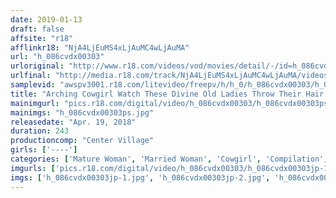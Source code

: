 ```yaml
---
date: 2019-01-13
draft: false
affsite: "r18"
afflinkr18: "NjA4LjEuMS4xLjAuMC4wLjAuMA"
url: "h_086cvdx00303"
urloriginal: "http://www.r18.com/videos/vod/movies/detail/-/id=h_086cvdx00303"
urlfinal: "http://media.r18.com/track/NjA4LjEuMS4xLjAuMC4wLjAuMA/videos/vod/movies/detail/-/id=h_086cvdx00303"
samplevid: "awspv3001.r18.com/litevideo/freepv/h/h_0/h_086cvdx00303/h_086cvdx00303_dmb_w.mp4"
title: "Arching Cowgirl Watch These Divine Old Ladies Throw Their Hair Back As They Shake Their Bodies In Ecstasy 30 Ladies/4 Hours"
mainimgurl: "pics.r18.com/digital/video/h_086cvdx00303/h_086cvdx00303ps.jpg"
mainimgs: "h_086cvdx00303ps.jpg"
releasedate: "Apr. 19, 2018"
duration: 243
productioncomp: "Center Village"
girls: ['----']
categories: ['Mature Woman', 'Married Woman', 'Cowgirl', 'Compilation', 'Over 4 Hours', 'Hi-Def']
imgurls: ['pics.r18.com/digital/video/h_086cvdx00303/h_086cvdx00303jp-1.jpg', 'pics.r18.com/digital/video/h_086cvdx00303/h_086cvdx00303jp-2.jpg', 'pics.r18.com/digital/video/h_086cvdx00303/h_086cvdx00303jp-3.jpg', 'pics.r18.com/digital/video/h_086cvdx00303/h_086cvdx00303jp-4.jpg', 'pics.r18.com/digital/video/h_086cvdx00303/h_086cvdx00303jp-5.jpg', 'pics.r18.com/digital/video/h_086cvdx00303/h_086cvdx00303jp-6.jpg', 'pics.r18.com/digital/video/h_086cvdx00303/h_086cvdx00303jp-7.jpg', 'pics.r18.com/digital/video/h_086cvdx00303/h_086cvdx00303jp-8.jpg', 'pics.r18.com/digital/video/h_086cvdx00303/h_086cvdx00303jp-9.jpg', 'pics.r18.com/digital/video/h_086cvdx00303/h_086cvdx00303jp-10.jpg', 'pics.r18.com/digital/video/h_086cvdx00303/h_086cvdx00303jp-11.jpg', 'pics.r18.com/digital/video/h_086cvdx00303/h_086cvdx00303jp-12.jpg', 'pics.r18.com/digital/video/h_086cvdx00303/h_086cvdx00303jp-13.jpg', 'pics.r18.com/digital/video/h_086cvdx00303/h_086cvdx00303jp-14.jpg', 'pics.r18.com/digital/video/h_086cvdx00303/h_086cvdx00303jp-15.jpg', 'pics.r18.com/digital/video/h_086cvdx00303/h_086cvdx00303jp-16.jpg', 'pics.r18.com/digital/video/h_086cvdx00303/h_086cvdx00303jp-17.jpg', 'pics.r18.com/digital/video/h_086cvdx00303/h_086cvdx00303jp-18.jpg', 'pics.r18.com/digital/video/h_086cvdx00303/h_086cvdx00303jp-19.jpg', 'pics.r18.com/digital/video/h_086cvdx00303/h_086cvdx00303jp-20.jpg']
imgs: ['h_086cvdx00303jp-1.jpg', 'h_086cvdx00303jp-2.jpg', 'h_086cvdx00303jp-3.jpg', 'h_086cvdx00303jp-4.jpg', 'h_086cvdx00303jp-5.jpg', 'h_086cvdx00303jp-6.jpg', 'h_086cvdx00303jp-7.jpg', 'h_086cvdx00303jp-8.jpg', 'h_086cvdx00303jp-9.jpg', 'h_086cvdx00303jp-10.jpg', 'h_086cvdx00303jp-11.jpg', 'h_086cvdx00303jp-12.jpg', 'h_086cvdx00303jp-13.jpg', 'h_086cvdx00303jp-14.jpg', 'h_086cvdx00303jp-15.jpg', 'h_086cvdx00303jp-16.jpg', 'h_086cvdx00303jp-17.jpg', 'h_086cvdx00303jp-18.jpg', 'h_086cvdx00303jp-19.jpg', 'h_086cvdx00303jp-20.jpg']
---
```

